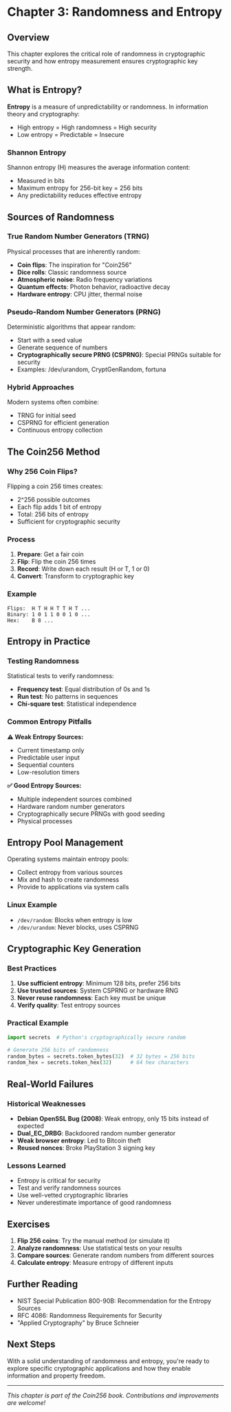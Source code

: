 # Chapter 3: Randomness and Entropy

## Overview

This chapter explores the critical role of randomness in cryptographic security and how entropy measurement ensures cryptographic key strength.

## What is Entropy?

**Entropy** is a measure of unpredictability or randomness. In information theory and cryptography:
- High entropy = High randomness = High security
- Low entropy = Predictable = Insecure

### Shannon Entropy

Shannon entropy (H) measures the average information content:
- Measured in bits
- Maximum entropy for 256-bit key = 256 bits
- Any predictability reduces effective entropy

## Sources of Randomness

### True Random Number Generators (TRNG)

Physical processes that are inherently random:
- **Coin flips**: The inspiration for "Coin256"
- **Dice rolls**: Classic randomness source
- **Atmospheric noise**: Radio frequency variations
- **Quantum effects**: Photon behavior, radioactive decay
- **Hardware entropy**: CPU jitter, thermal noise

### Pseudo-Random Number Generators (PRNG)

Deterministic algorithms that appear random:
- Start with a seed value
- Generate sequence of numbers
- **Cryptographically secure PRNG (CSPRNG)**: Special PRNGs suitable for security
- Examples: /dev/urandom, CryptGenRandom, fortuna

### Hybrid Approaches

Modern systems often combine:
- TRNG for initial seed
- CSPRNG for efficient generation
- Continuous entropy collection

## The Coin256 Method

### Why 256 Coin Flips?

Flipping a coin 256 times creates:
- 2^256 possible outcomes
- Each flip adds 1 bit of entropy
- Total: 256 bits of entropy
- Sufficient for cryptographic security

### Process

1. **Prepare**: Get a fair coin
2. **Flip**: Flip the coin 256 times
3. **Record**: Write down each result (H or T, 1 or 0)
4. **Convert**: Transform to cryptographic key

### Example

```
Flips:  H T H H T T H T ...
Binary: 1 0 1 1 0 0 1 0 ...
Hex:    B 8 ...
```

## Entropy in Practice

### Testing Randomness

Statistical tests to verify randomness:
- **Frequency test**: Equal distribution of 0s and 1s
- **Run test**: No patterns in sequences
- **Chi-square test**: Statistical independence

### Common Entropy Pitfalls

**⚠️ Weak Entropy Sources:**
- Current timestamp only
- Predictable user input
- Sequential counters
- Low-resolution timers

**✅ Good Entropy Sources:**
- Multiple independent sources combined
- Hardware random number generators
- Cryptographically secure PRNGs with good seeding
- Physical processes

## Entropy Pool Management

Operating systems maintain entropy pools:
- Collect entropy from various sources
- Mix and hash to create randomness
- Provide to applications via system calls

### Linux Example
- `/dev/random`: Blocks when entropy is low
- `/dev/urandom`: Never blocks, uses CSPRNG

## Cryptographic Key Generation

### Best Practices

1. **Use sufficient entropy**: Minimum 128 bits, prefer 256 bits
2. **Use trusted sources**: System CSPRNG or hardware RNG
3. **Never reuse randomness**: Each key must be unique
4. **Verify quality**: Test entropy sources

### Practical Example

```python
import secrets  # Python's cryptographically secure random

# Generate 256 bits of randomness
random_bytes = secrets.token_bytes(32)  # 32 bytes = 256 bits
random_hex = secrets.token_hex(32)      # 64 hex characters
```

## Real-World Failures

### Historical Weaknesses

- **Debian OpenSSL Bug (2008)**: Weak entropy, only 15 bits instead of expected
- **Dual_EC_DRBG**: Backdoored random number generator
- **Weak browser entropy**: Led to Bitcoin theft
- **Reused nonces**: Broke PlayStation 3 signing key

### Lessons Learned

- Entropy is critical for security
- Test and verify randomness sources
- Use well-vetted cryptographic libraries
- Never underestimate importance of good randomness

## Exercises

1. **Flip 256 coins**: Try the manual method (or simulate it)
2. **Analyze randomness**: Use statistical tests on your results
3. **Compare sources**: Generate random numbers from different sources
4. **Calculate entropy**: Measure entropy of different inputs

## Further Reading

- NIST Special Publication 800-90B: Recommendation for the Entropy Sources
- RFC 4086: Randomness Requirements for Security
- "Applied Cryptography" by Bruce Schneier

## Next Steps

With a solid understanding of randomness and entropy, you're ready to explore specific cryptographic applications and how they enable information and property freedom.

---

*This chapter is part of the Coin256 book. Contributions and improvements are welcome!*

